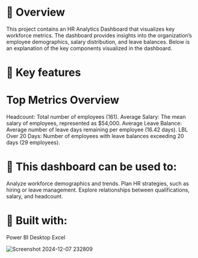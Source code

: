 # 📌 Overview

This project contains an HR Analytics Dashboard that visualizes key workforce metrics. The dashboard provides insights into the organization’s employee demographics, salary distribution, and leave balances. Below is an explanation of the key components visualized in the dashboard.

# 📌 Key features

# Top Metrics Overview
Headcount: Total number of employees (161).
Average Salary: The mean salary of employees, represented as $54,000.
Average Leave Balance: Average number of leave days remaining per employee (16.42 days).
LBL Over 20 Days: Number of employees with leave balances exceeding 20 days (29 employees).



#  📌 This dashboard can be used to:
Analyze workforce demographics and trends.
Plan HR strategies, such as hiring or leave management.
Explore relationships between qualifications, salary, and headcount.

# 📌 Built with:
Power BI Desktop
Excel

![Screenshot 2024-12-07 232809](https://github.com/user-attachments/assets/4e8dcec4-4b80-4101-a926-b3281f43248e)
